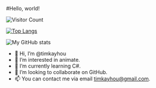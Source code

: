 #Hello, world!

![Visitor Count](https://profile-counter.glitch.me/timkayhou/count.svg)

[![Top Langs](https://github-readme-stats.vercel.app/api/top-langs/?username=timkayhou)](https://github.com/timkayhou/github-readme-stats)

![My GitHub stats](https://github-readme-stats.vercel.app/api?username=timkayhou&show_icons=true&theme=tokyonight)

- 👋 Hi, I’m @timkayhou
- 👀 I’m interested in animate.
- 🌱 I’m currently learning C#.
- 💞️ I’m looking to collaborate on GitHub.
- 📫 You can contact me via email timkayhou@gmail.com.
